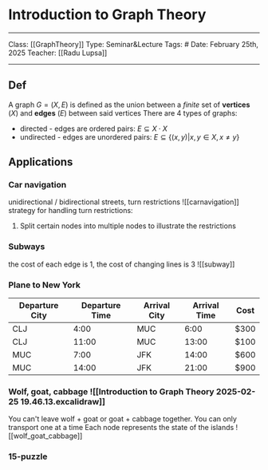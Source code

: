 # Introduction to Graph Theory
___
Class: [[GraphTheory]]
Type: Seminar&Lecture
Tags: # 
Date: February 25th, 2025
Teacher: [[Radu Lupsa]]
___

## Def 
A graph $G = (X,E)$ is defined as the union between a *finite* set of **vertices** ($X$) and **edges** ($E$) between said vertices
There are 4 types of graphs:
- directed - edges are ordered pairs: $E \subseteq X \cdot X$
- undirected - edges are unordered pairs: $E \subseteq \{(x,y)|x,y \in X, x \neq y\}$

## Applications 
### Car navigation 
unidirectional / bidirectional streets, turn restrictions
![[carnavigation]]
strategy for handling turn restrictions:
1. Split certain nodes into multiple nodes to illustrate the restrictions
### Subways
the cost of each edge is 1, the cost of changing lines is 3
![[subway]]
### Plane to New York

| Departure City | Departure Time | Arrival City | Arrival Time | Cost |
| -------------- | -------------- | ------------ | ------------ | ---- |
| CLJ            | 4:00           | MUC          | 6:00         | $300 |
| CLJ            | 11:00          | MUC          | 13:00        | $100 |
| MUC            | 7:00           | JFK          | 14:00        | $600 |
| MUC            | 14:00          | JFK          | 21:00        | $900 |

### Wolf, goat, cabbage ![[Introduction to Graph Theory 2025-02-25 19.46.13.excalidraw]]
You can't leave wolf + goat or goat + cabbage together. You can only transport one at a time 
Each node represents the state of the islands 
![[wolf_goat_cabbage]]
### 15-puzzle 
